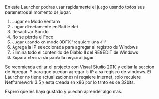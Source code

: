 En este Launcher podras usar rapidamente el juego usando todos sus parametros al momento de jugar.

1) Jugar en Modo Ventana
2) Jugar directamente en Battle.Net
3) Desactivar Sonido
4) No se pierda el Foco
5) Jugar usando en modo 3DFX "requiere una dll"
6) Agrega la IP seleccionada para agregar al registro de Windows
7) Elimina todo el contenido de Diablo II del REGEDIT de Windows
8) Repara el error de pantalla negra al jugar

Se recomienda editar el projecto con Visual Studio 2010 y editar la seccion de Agregar IP para que puedan agregar la IP a su registro de windows.
El Launcher no tiene actualizaciones ni requiere internet, solo requiere Netframework 3.5 y esta creada en x86 por lo tanto es de 32bits.

Espero que les haya gustado y puedan aprender algo mas.

